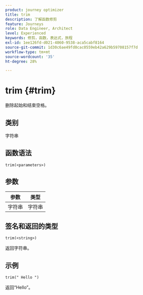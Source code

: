 ```yaml
---
product: journey optimizer
title: trim
description: 了解函数修剪
feature: Journeys
role: Data Engineer, Architect
level: Experienced
keywords: 修剪，函数，表达式，旅程
exl-id: 1ee126fd-d021-4060-9538-aca5cabf8164
source-git-commit: 1d30c6ae49fd0cac0559eb42a629b59708157f7d
workflow-type: tm+mt
source-wordcount: '35'
ht-degree: 28%

---
```


# trim {#trim}

删除起始和结束空格。

## 类别

字符串

## 函数语法

`trim(<parameters>)`

## 参数

| 参数 | 类型 |
|-----------|------------------|
| 字符串 | 字符串 |

## 签名和返回的类型

`trim(<string>)`

返回字符串。

## 示例

`trim(" Hello ")`

返回“Hello”。
